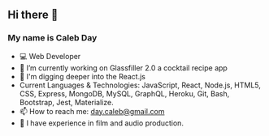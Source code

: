 ## Hi there 👋

### My name is Caleb Day

- 💻 Web Developer
- 🔭 I’m currently working on Glassfiller 2.0 a cocktail recipe app
- 🌱 I'm digging deeper into the React.js
- Current Languages & Technologies: JavaScript, React, Node.js, HTML5, CSS, Express, MongoDB, MySQL, GraphQL, Heroku, Git, Bash, Bootstrap, Jest, Materialize.
- 📫 How to reach me: day.caleb@gmail.com
- 🎥 I have experience in film and audio production.
